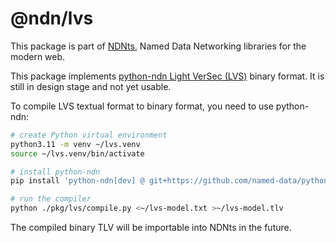 # @ndn/lvs

This package is part of [NDNts](https://yoursunny.com/p/NDNts/), Named Data Networking libraries for the modern web.

This package implements [python-ndn Light VerSec (LVS)](https://python-ndn.readthedocs.io/en/latest/src/lvs/lvs.html) binary format.
It is still in design stage and not yet usable.

To compile LVS textual format to binary format, you need to use python-ndn:

```bash
# create Python virtual environment
python3.11 -m venv ~/lvs.venv
source ~/lvs.venv/bin/activate

# install python-ndn
pip install 'python-ndn[dev] @ git+https://github.com/named-data/python-ndn@80aeeecbfe43b957c2a920e44b158ee95592e0b0'

# run the compiler
python ./pkg/lvs/compile.py <~/lvs-model.txt >~/lvs-model.tlv
```

The compiled binary TLV will be importable into NDNts in the future.
